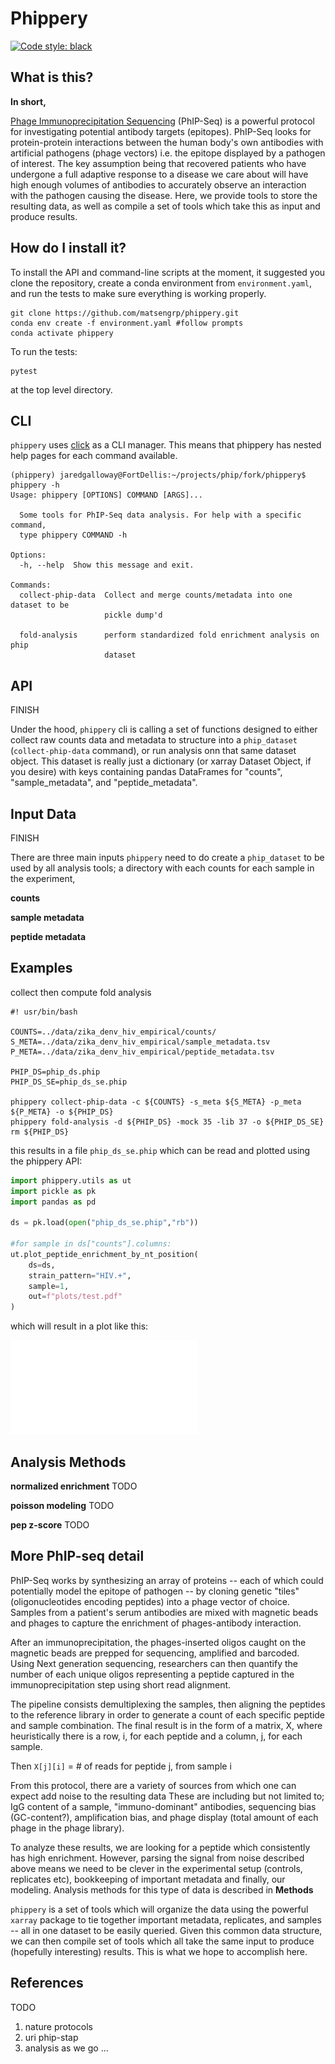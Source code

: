 # Phippery

[![Code style: black](https://img.shields.io/badge/code%20style-black-000000.svg)](https://github.com/psf/black)

## What is this?

**In short,**

[Phage Immunoprecipitation Sequencing](https://www.nature.com/articles/s41596-018-0025-6)
(PhIP-Seq)
is a powerful protocol for investigating potential antibody targets (epitopes).
PhIP-Seq looks for protein-protein interactions between
the human body's own antibodies with artificial pathogens (phage vectors) i.e.
the epitope displayed by a pathogen of interest.
The key assumption being that recovered patients who have
undergone a full adaptive response to a disease we care about
will have high enough volumes of antibodies to accurately observe an
interaction with the pathogen causing the disease. Here, we provide tools
to store the resulting data,
as well as compile a set of tools which take
this as input and produce results.

## How do I install it?

To install the API and command-line scripts at the moment,
it suggested you clone the repository, create a conda
environment from `environment.yaml`, and run the tests to make
sure everything is working properly.

```
git clone https://github.com/matsengrp/phippery.git
conda env create -f environment.yaml #follow prompts
conda activate phippery
```

To run the tests:
```
pytest
```
at the top level directory.

## CLI

`phippery` uses
[click](https://click.palletsprojects.com/en/7.x/) as a CLI manager. This means
that phippery has nested help pages for each command available.

```
(phippery) jaredgalloway@FortDellis:~/projects/phip/fork/phippery$ phippery -h
Usage: phippery [OPTIONS] COMMAND [ARGS]...

  Some tools for PhIP-Seq data analysis. For help with a specific command,
  type phippery COMMAND -h

Options:
  -h, --help  Show this message and exit.

Commands:
  collect-phip-data  Collect and merge counts/metadata into one dataset to be
                     pickle dump'd

  fold-analysis      perform standardized fold enrichment analysis on phip
                     dataset
```

## API

FINISH

Under the hood, `phippery` cli is calling a set of functions designed to
either collect raw counts data and metadata to structure into a `phip_dataset`
(`collect-phip-data` command), or run analysis onn that same dataset object.
This dataset is really just a dictionary (or xarray Dataset Object, if you desire)
with keys containing pandas DataFrames for "counts", "sample_metadata", and
"peptide_metadata".

## Input Data

FINISH

There are three main inputs `phippery` need to do create a `phip_dataset` to be used
by all analysis tools; a directory with each counts for each sample in the
experiment,  

**counts**

**sample metadata**

**peptide metadata**

## Examples

collect then compute fold analysis

```
#! usr/bin/bash

COUNTS=../data/zika_denv_hiv_empirical/counts/
S_META=../data/zika_denv_hiv_empirical/sample_metadata.tsv
P_META=../data/zika_denv_hiv_empirical/peptide_metadata.tsv

PHIP_DS=phip_ds.phip
PHIP_DS_SE=phip_ds_se.phip

phippery collect-phip-data -c ${COUNTS} -s_meta ${S_META} -p_meta ${P_META} -o ${PHIP_DS}  
phippery fold-analysis -d ${PHIP_DS} -mock 35 -lib 37 -o ${PHIP_DS_SE}
rm ${PHIP_DS}
```

this results in a file `phip_ds_se.phip` which can be read and plotted using
the phippery API:

```python
import phippery.utils as ut
import pickle as pk
import pandas as pd

ds = pk.load(open("phip_ds_se.phip","rb"))

#for sample in ds["counts"].columns:
ut.plot_peptide_enrichment_by_nt_position(
    ds=ds,
    strain_pattern="HIV.+",
    sample=1,
    out=f"plots/test.pdf"
)
```

which will result in a plot like this:

![alt text](<data/plots/example_tile_enrichment.pdf>)

## Analysis Methods

**normalized enrichment**
TODO

**poisson modeling**
TODO

**pep z-score**
TODO

## More PhIP-seq detail

PhIP-Seq works by
synthesizing an array of proteins
-- each of which could potentially model the epitope of pathogen --
by cloning genetic "tiles" (oligonucleotides encoding peptides)
into a phage vector of choice.
Samples from a patient's serum antibodies are mixed with
magnetic beads and phages
to capture the enrichment of phages-antibody interaction.

After an immunoprecipitation, the phages-inserted oligos
caught on the magnetic beads are
prepped for sequencing, amplified and barcoded.
Using Next generation sequencing,
researchers can then quantify the number of
each unique oligos representing a peptide
captured in the immunoprecipitation step using short read alignment.

The pipeline consists demultiplexing the samples,
then aligning the peptides to the reference library in order to
generate a count of each specific peptide and sample combination. The final
result is in the form of a matrix, X, where heuristically
there is a row, i, for each peptide
and a column, j, for each sample.

Then `X[j][i]` = # of reads for peptide j, from sample i

From this protocol, there are a variety of sources
from which one can expect add noise to the resulting data
These are including but not limited to;
IgG content of a sample,
"immuno-dominant" antibodies,
sequencing bias (GC-content?),
amplification bias, and
phage display (total amount of each phage in the phage library).

To analyze these results, we are looking for
a peptide which consistently has high enrichment.
However, parsing the signal from noise described above means we need to be
clever in the experimental setup (controls, replicates etc),
bookkeeping of important metadata
and finally, our modeling.
Analysis methods for this type of data is described in **Methods**

`phippery` is a set of tools which will organize the data using the
powerful `xarray` package to tie together important metadata, replicates,
and samples -- all in one dataset to be easily queried.
Given this common data structure, we can then compile set of tools which all
take the same input to produce (hopefully interesting) results.
This is what we hope to accomplish here.


## References

TODO
1. nature protocols
2. uri phip-stap
3. analysis as we go ...



